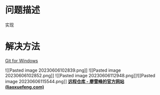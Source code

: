 # 问题描述
实现
# 解决方法
[Git for Windows](https://gitforwindows.org/)

![[Pasted image 20230606102839.png]]
![[Pasted image 20230606102852.png]]
![[Pasted image 20230606112948.png]]![[Pasted image 20230606115544.png]]
**[远程仓库 - 廖雪峰的官方网站 (liaoxuefeng.com)](https://www.liaoxuefeng.com/wiki/896043488029600/896954117292416)**
